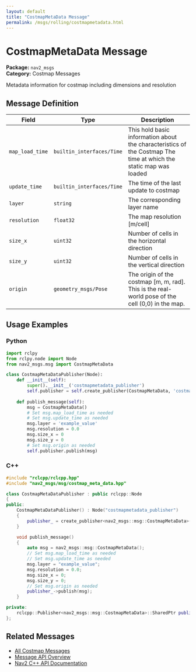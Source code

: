 ```yaml
---
layout: default
title: "CostmapMetaData Message"
permalink: /msgs/rolling/costmapmetadata.html
---
```


# CostmapMetaData Message

**Package:** `nav2_msgs`  
**Category:** Costmap Messages

Metadata information for costmap including dimensions and resolution

## Message Definition

| Field | Type | Description |
|-------|------|-------------|
| `map_load_time` | `builtin_interfaces/Time` | This hold basic information about the characteristics of the Costmap The time at which the static map was loaded |
| `update_time` | `builtin_interfaces/Time` | The time of the last update to costmap |
| `layer` | `string` | The corresponding layer name |
| `resolution` | `float32` | The map resolution [m/cell] |
| `size_x` | `uint32` | Number of cells in the horizontal direction |
| `size_y` | `uint32` | Number of cells in the vertical direction |
| `origin` | `geometry_msgs/Pose` | The origin of the costmap [m, m, rad]. This is the real-world pose of the cell (0,0) in the map. |



## Usage Examples

### Python

```python
import rclpy
from rclpy.node import Node
from nav2_msgs.msg import CostmapMetaData

class CostmapMetaDataPublisher(Node):
    def __init__(self):
        super().__init__('costmapmetadata_publisher')
        self.publisher = self.create_publisher(CostmapMetaData, 'costmapmetadata', 10)
        
    def publish_message(self):
        msg = CostmapMetaData()
        # Set msg.map_load_time as needed
        # Set msg.update_time as needed
        msg.layer = 'example_value'
        msg.resolution = 0.0
        msg.size_x = 0
        msg.size_y = 0
        # Set msg.origin as needed
        self.publisher.publish(msg)
```

### C++

```cpp
#include "rclcpp/rclcpp.hpp"
#include "nav2_msgs/msg/costmap_meta_data.hpp"

class CostmapMetaDataPublisher : public rclcpp::Node
{
public:
    CostmapMetaDataPublisher() : Node("costmapmetadata_publisher")
    {
        publisher_ = create_publisher<nav2_msgs::msg::CostmapMetaData>("costmapmetadata", 10);
    }

    void publish_message()
    {
        auto msg = nav2_msgs::msg::CostmapMetaData();
        // Set msg.map_load_time as needed
        // Set msg.update_time as needed
        msg.layer = "example_value";
        msg.resolution = 0.0;
        msg.size_x = 0;
        msg.size_y = 0;
        // Set msg.origin as needed
        publisher_->publish(msg);
    }

private:
    rclcpp::Publisher<nav2_msgs::msg::CostmapMetaData>::SharedPtr publisher_;
};
```

## Related Messages

- [All Costmap Messages](/rolling/msgs/index.html#costmap-messages)
- [Message API Overview](/rolling/msgs/index.html)
- [Nav2 C++ API Documentation](/rolling/html/index.html)
